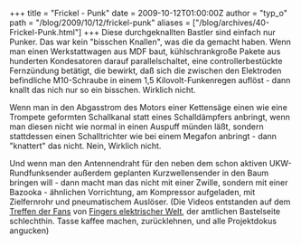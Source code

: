 +++
title = "Frickel - Punk"
date = 2009-10-12T01:00:00Z
author = "typ_o"
path = "/blog/2009/10/12/frickel-punk"
aliases = ["/blog/archives/40-Frickel-Punk.html"]
+++
Diese durchgeknallten Bastler sind einfach nur Punker. Das war kein
"bisschen Knallen", was die da gemacht haben. Wenn man einen
Werkstattwagen aus MDF baut, kühlschrankgroße Pakete aus hunderten
Kondesatoren darauf parallelschaltet, eine controllerbestückte
Fernzündung betätigt, die bewirkt, daß sich die zwischen den Elektroden
befindliche M10-Schraube in einem 1,5 Kilovolt-Funkenregen auflöst -
dann knallt das nich nur so ein bisschen. Wirklich nicht.

Wenn man in den Abgasstrom des Motors einer Kettensäge einen wie eine
Trompete geformten Schallkanal statt eines Schalldämpfers anbringt, wenn
man diesen nicht wie normal in einen Auspuff münden läßt, sondern
stattdessen einen Schalltrichter wie bei einem Megafon anbringt - dann
"knattert" das nicht. Nein, Wirklich nicht.

Und wenn man den Antennendraht für den neben dem schon aktiven
UKW-Rundfunksender außerdem geplanten Kurzwellensender in den Baum
bringen will - dann macht man das nicht mit einer Zwille, sondern mit
einer Bazooka - ähnlichen Vorrichtung, am Kompressor aufgeladen, mit
Zielfernrohr und pneumatischem Auslöser. (Die Videos entstanden auf dem
[Treffen der Fans](https://www.fingers-welt.de/jubilaeum/treffen2009.htm)
von [Fingers elektrischer Welt](https://fingers-welt.de/), der amtlichen
Bastelseite schlechthin. Tasse kaffee machen, zurücklehnen, und alle
Projektdokus angucken)
